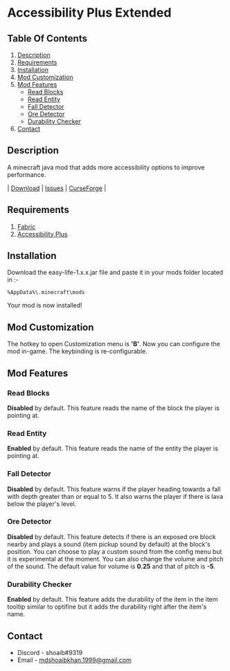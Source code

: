 # Accessibility Plus Extended

## Table Of Contents

 1. [Description](#description)
 1. [Requirements](#requirements)
 1. [Installation](#installation)
 1. [Mod Customization](#mod-customization)
 1. [Mod Features](#mod-features)
    - [Read Blocks](#read-blocks)
    - [Read Entity](#read-entity)
    - [Fall Detector](#fall-detector)
    - [Ore Detector](#ore-detector)
    - [Durability Checker](#durability-checker)
 1. [Contact](#contact)

## Description

 A minecraft java mod that adds more accessibility options to improve performance.

 | [Download](https://www.curseforge.com/minecraft/mc-mods/accessibility-plus-extended/files) | [Issues](https://github.com/shoaib11120/Accessibility-Plus-Extended/issues) | [CurseForge](https://www.curseforge.com/minecraft/mc-mods/accessibility-plus-extended/) |

## Requirements

 1. [Fabric](https://fabricmc.net/wiki/install)
 1. [Accessibility Plus](https://www.curseforge.com/minecraft/mc-mods/accessibility-plus)

## Installation

 Download the easy-life-1.x.x.jar file and paste it in your mods folder located in :-

    %AppData%\.minecraft\mods
 Your mod is now installed!

## Mod Customization

 The hotkey to open Customization menu is __'B'__. Now you can configure the mod in-game. The keybinding is re-configurable.

## Mod Features

### Read Blocks

 __Disabled__ by default. This feature reads the name of the block the player is pointing at.

### Read Entity

 __Enabled__ by default. This feature reads the name of the entity the player is pointing at.

### Fall Detector

 __Disabled__ by default. This feature warns if the player heading towards a fall with depth greater than or equal to 5. It also warns the player if there is lava below the player's level.

### Ore Detector

 __Disabled__ by default. This feature detects if there is an exposed ore block nearby and plays a sound (item pickup sound by default) at the block's position. You can choose to play a custom sound from the config menu but it is experimental at the moment. You can also change the volume and pitch of the sound. The default value for volume is __0.25__ and that of pitch is __-5__.

### Durability Checker

 __Enabled__ by default. This feature adds the durability of the item in the item tooltip similar to optifine but it adds the durability right after the item's name.

## Contact

- Discord - shoaib#9319 
- Email - mdshoaibkhan.1999@gmail.com
